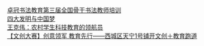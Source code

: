   
[卓冠书法教育第三届全国骨干书法教师培训](http://www.dianyue.me/archives/728/v90xlwqjjvyph575/)  
[四大发明与中国梦](http://www.dianyue.me/archives/591/quo8gc3nz7phhqkw/)  
[王克伟：农村学生科技教育的领航员](http://www.dianyue.me/archives/252/c8vazsr71d2bfx0q/)  
[【文创大赛】创意领军 教育先行——西城区天宁1号铺开文创＋教育跑道](http://www.dianyue.me/archives/432/s1nh6k4uik8p8igy/)